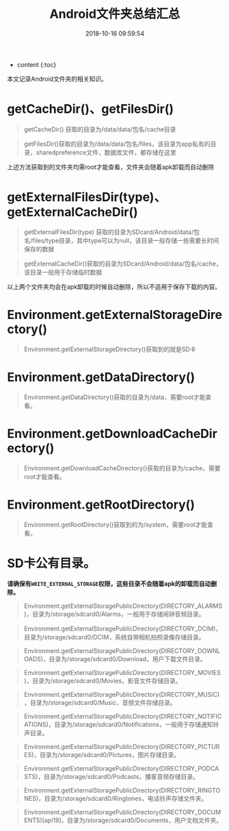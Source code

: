 ﻿---
layout: post
title:  "Android文件夹总结汇总"
date:   2018-10-16 09:59:54
categories: Android
tags: Android文件夹 
---

* content
{:toc}

本文记录Android文件夹的相关知识。





# getCacheDir()、getFilesDir()
> getCacheDir() 获取的目录为/data/data/包名/cache目录

> getFilesDir()获取的目录为/data/data/包名/files，该目录为app私有的目录，sharedpreference文件，数据库文件，都存储在这里

上述方法获取到的文件夹均需root才能查看，文件夹会随着apk卸载而自动删除

# getExternalFilesDir(type)、getExternalCacheDir()
> getExternalFilesDir(type) 获取的目录为SDcard/Android/data/包名/files/type目录，其中type可以为null，该目录一般存储一些需要长时间保存的数据

> getExternalCacheDir()获取的目录为SDcard/Android/data/包名/cache，该目录一般用于存储临时数据

以上两个文件夹均会在apk卸载的时候自动删除，所以不适用于保存下载的内容。

# Environment.getExternalStorageDirectory()
> Environment.getExternalStorageDirectory()获取到的就是SD卡

# Environment.getDataDirectory()
> Environment.getDataDirectory()获取的目录为/data，需要root才能查看。

# Environment.getDownloadCacheDirectory()
> Environment.getDownloadCacheDirectory()获取的目录为/cache，需要root才能查看。

# Environment.getRootDirectory()
> Environment.getRootDirectory()获取到的为/system，需要root才能查看。

# SD卡公有目录。

**请确保有`WRITE_EXTERNAL_STORAGE`权限，这些目录不会随着apk的卸载而自动删除。**

> Environment.getExternalStoragePublicDirectory(DIRECTORY_ALARMS)，目录为/storage/sdcard0/Alarms，一般用于存储闹钟音频目录。

> Environment.getExternalStoragePublicDirectory(DIRECTORY_DCIM)，目录为/storage/sdcard0/DCIM，系统自带相机拍照录像存储目录。

> Environment.getExternalStoragePublicDirectory(DIRECTORY_DOWNLOADS)，目录为/storage/sdcard0/Download，用户下载文件目录。

> Environment.getExternalStoragePublicDirectory(DIRECTORY_MOVIES)，目录为/storage/sdcard0/Movies，影音文件存储目录。

> Environment.getExternalStoragePublicDirectory(DIRECTORY_MUSIC)，目录为/storage/sdcard0/Music，音频文件存储目录。

> Environment.getExternalStoragePublicDirectory(DIRECTORY_NOTIFICATIONS)，目录为/storage/sdcard0/Notifications，一般用于存储通知铃声目录。

> Environment.getExternalStoragePublicDirectory(DIRECTORY_PICTURES)，目录为/storage/sdcard0/Pictures，图片存储目录。

> Environment.getExternalStoragePublicDirectory(DIRECTORY_PODCASTS)，目录为/storage/sdcard0/Podcasts，播客音频存储目录。

> Environment.getExternalStoragePublicDirectory(DIRECTORY_RINGTONES)，目录为/storage/sdcard0/Ringtones，电话铃声存储文件夹。

> Environment.getExternalStoragePublicDirectory(DIRECTORY_DOCUMENTS)[api19]，目录为/storage/sdcard0/Documents，用户文档文件夹。






